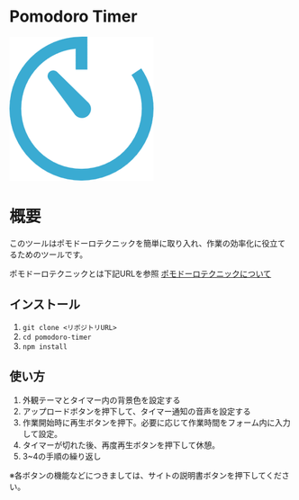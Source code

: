 # Pomodoro Timer

![タイマーアイコン](public/タイマーアイコン.png)

# 概要
このツールはポモドーロテクニックを簡単に取り入れ、作業の効率化に役立てるためのツールです。

ポモドーロテクニックとは下記URLを参照
[ポモドーロテクニックについて](https://www.seraku.co.jp/tectec-note/recruit/recruit_pomodoro/)

## インストール
1. `git clone <リポジトリURL>`
2. `cd pomodoro-timer`
3. `npm install`

## 使い方
1. 外観テーマとタイマー内の背景色を設定する
2. アップロードボタンを押下して、タイマー通知の音声を設定する
3. 作業開始時に再生ボタンを押下。必要に応じて作業時間をフォーム内に入力して設定。
4. タイマーが切れた後、再度再生ボタンを押下して休憩。
5. 3~4の手順の繰り返し

※各ボタンの機能などにつきましては、サイトの説明書ボタンを押下してください。

